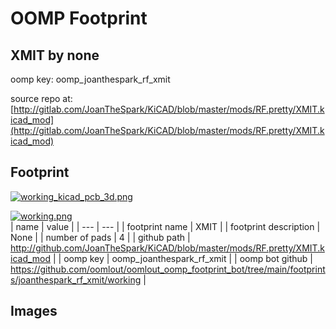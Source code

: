 # OOMP Footprint  
## XMIT  by none  
  
oomp key: oomp_joanthespark_rf_xmit  
  
source repo at: [http://gitlab.com/JoanTheSpark/KiCAD/blob/master/mods/RF.pretty/XMIT.kicad_mod](http://gitlab.com/JoanTheSpark/KiCAD/blob/master/mods/RF.pretty/XMIT.kicad_mod)  
## Footprint  
  
[![working_kicad_pcb_3d.png](working_kicad_pcb_3d_600.png)](working_kicad_pcb_3d.png)  
  
[![working.png](working_600.png)](working.png)  
| name | value | 
| --- | --- | 
| footprint name | XMIT | 
| footprint description | None | 
| number of pads | 4 | 
| github path | http://github.com/JoanTheSpark/KiCAD/blob/master/mods/RF.pretty/XMIT.kicad_mod | 
| oomp key | oomp_joanthespark_rf_xmit | 
| oomp bot github | https://github.com/oomlout/oomlout_oomp_footprint_bot/tree/main/footprints/joanthespark_rf_xmit/working | 
## Images  
